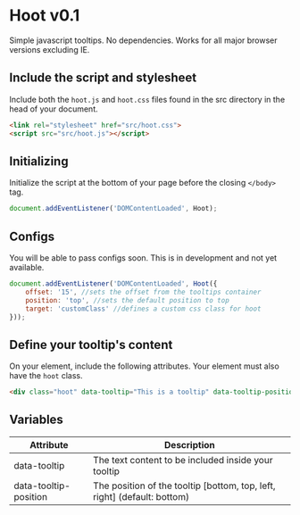 # Hoot v0.1
Simple javascript tooltips. No dependencies. Works for all major browser versions excluding IE.


## Include the script and stylesheet
Include both the `hoot.js` and `hoot.css` files found in the src directory in the head of your document.

```html
<link rel="stylesheet" href="src/hoot.css">
<script src="src/hoot.js"></script>
```


## Initializing
Initialize the script at the bottom of your page before the closing `</body>` tag.
```javascript
document.addEventListener('DOMContentLoaded', Hoot);
```


## Configs
You will be able to pass configs soon. This is in development and not yet available.
```javascript
document.addEventListener('DOMContentLoaded', Hoot({
    offset: '15', //sets the offset from the tooltips container
    position: 'top', //sets the default position to top
    target: 'customClass' //defines a custom css class for hoot
}));
```


## Define your tooltip's content
On your element, include the following attributes. Your element must also have the `hoot` class.
```html
<div class="hoot" data-tooltip="This is a tooltip" data-tooltip-position="bottom">Hover Me</div>
```


## Variables

Attribute | Description
--------- | -----------
data-tooltip | The text content to be included inside your tooltip
data-tooltip-position | The position of the tooltip [bottom, top, left, right] (default: bottom)
